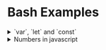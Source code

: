 # Bash Examples


<details>

<summary>`var`, `let` and `const`</summary>

# `var`, `let` and `const`

- All three keywords are used to create/declare variables in javascript.

## hoisting

- Hoisting in JavaScript is a behavior where variable and function declarations are moved to the top of their containing scope during the compilation phase, before the actual code execution.

    ```javascript
    // even though x is not defined yet, it will run without an error and print undefined
    console.log(x);

    var x = "hello";

    console.log(x); // this will print 'hello'

    // the above is equivalent to 
    var x;
    console.log(x);
    var x = "hello";
    console.log(x);
    ```

- For functions, in the following example, `somefunc()` is hoisted to the top, allowing it to be called before the actual function declaration in the code.

    ```javascript
    somefunc() // this will print 'hello' 

    function somefunc() {
        console.log('hello')
    }
    ```

## `const`

- A variable declared with `const` keyword, cannot be redeclared or reassigned (or updated).

    ```javascript
    const x = 1;

    const x = 2; // this will throw an error

    x = 3; // this will also throw an error
    ```

- `const` declarations are also hoisted but are not initialised until the interpreter reaches the actual declaration in the code, leading to a `ReferenceError` if used before initialization.

## `var` 

- The scope of variable declared with `var` is global, if it is declared outside of function. And it is function scoped, if it is declared inside function. 

    ```javascript

    function sayHello() {
        var x = 'hello'
    }

    sayHello()
    console.log(x) // this will print 'hello'
    ```

- The variables declared with `var` can be redeclared, reassigned and updated. 

    ```javascript
    var x = 'hello'
    var x = 'world'
    x = 'new'
    // none of the above throws error
    ```

- variables are hoisted. 

    ```javascript
    console.log(x) // prints undefined 
    var x = 'hello'
    console.log(x) //prints 'hello'
    ```

## `let` 

- variables declared with `let` keyword are block scoped. If the variable is used outside of block, it throws an error unlike `var`. 

    ```javascript
    function sayHello() {
        let x = 'hello'
    }
    sayHello()
    console.log(x) // this will throw ReferenceError

    function sayHello() {
        var x = 'hello'
    }
    sayHello() 
    console.log(x) // this will not throw a ReferenceError and prints 'hello'
    ```

- variables are hoisted, but they are only initialised when interpreter reaches the declaration. If the variables are used before initialised, it will throw a `ReferenceError` unlike `var`.

    ```javascript
    console.log(x) 
    let x = 'hello'
    ```

- variables declared with `let` keyword can be reassigned (or updated) but they cannot be redeclared. 

    ```javascript
    let x = 'hello'
    x = 'yellow' // allowed 
    let x = 'world' // not allowed
    ```

</details>

<details>

<summary>Numbers in javascript</summary>

# Numbers in javascript

```javascript
// the syntax is: [digits][.digits][(E|e)[+|-]digits]
3.15;
3;
6e24;
1.4e-12;

// separators is optional
let billion = 1_000_000_000;
let bytes = 0b1000_0000;

// supports basic arithemetic
// + for addition, - for subtraction, * for multiplication, ** for exponents, / for division, % for modulo

// When result is larger than largest representable value (overflow), returns +Infinity
1e1000 - // returns Infinity
  // When result is smaller than smallest representable value, returns -Infinity
  1e1000; // returns -Infinity

// underflow occurs when result is closer to zero, returns zero
1e-1000 - // returns 0
  // when result is close to zero from a negative number, returns -zero
  1e-1000; // returns -0

// Division by zero is not an error, It returns Infinity or -Infinity
1 / 0 - // returns Infinity
  1 / 0; // returns -Infinity

// Zero divided by zero returns NaN
0 / 0; // returns NaN

// NaN also arises for following cases
Infinity / Infinity; // returns NaN
"hello" * 2; // returns NaN
NaN + 1; // returns NaN
Infinity - Infinity; // returns NaN

// NaN does not compare equal to any other value including itself
NaN === NaN; // returns False
// Use Number.isNaN or isNaN to check for NaN
Number.isNaN(NaN); // returns True

// Infinity compares equal to itself
(Infinity ===
  Infinity - // returns True
    // Negative zero compares equal to positive zero, but not when used divisor
    0) ===
  0; // returns True
1 / -0 === 1 / 0; // returns False, -Infinity and Infinity are not equal

// More complex math features are included in Math object
Math.power(2, 23);
Math.random();

// Properties like Infinity, NaN are available as properties of Number object
Number.POSITIVE_INFINITY;
Number.MAX_VALUE;
Number.MIN_VALUE;
Number.parseInt();
Number.parseFloat();
Number.isNaN();
Number.isInteger();
Number.isFinite();
```

</details>